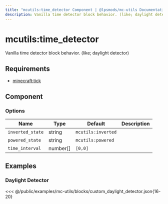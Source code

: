 ```yaml
---
title: "mcutils:time_detector Component | @lpsmods/mc-utils Documentation"
description: Vanilla time detector block behavior. (like; daylight detector)
---
```


# mcutils:time_detector

Vanilla time detector block behavior. (like; daylight detector)

## Requirements

- [minecraft:tick](https://learn.microsoft.com/en-us/minecraft/creator/reference/content/blockreference/examples/blockcomponents/minecraftblock_tick)

## Component

### Options

| Name             | Type     | Default            | Description |
| ---------------- | -------- | ------------------ | ----------- |
| `inverted_state` | string   | `mcutils:inverted` |             |
| `powered_state`  | string   | `mcutils:powered`  |             |
| `time_interval`  | number[] | `[0,0]`            |             |

## Examples

### Daylight Detector

<<< @/public/examples/mc-utils/blocks/custom_daylight_detector.json{16-20}
